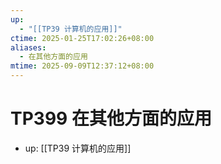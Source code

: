 ```yaml
---
up:
  - "[[TP39 计算机的应用]]"
ctime: 2025-01-25T17:02:26+08:00
aliases:
  - 在其他方面的应用
mtime: 2025-09-09T12:37:12+08:00
---
```


# TP399 在其他方面的应用

- up: [[TP39 计算机的应用]]
